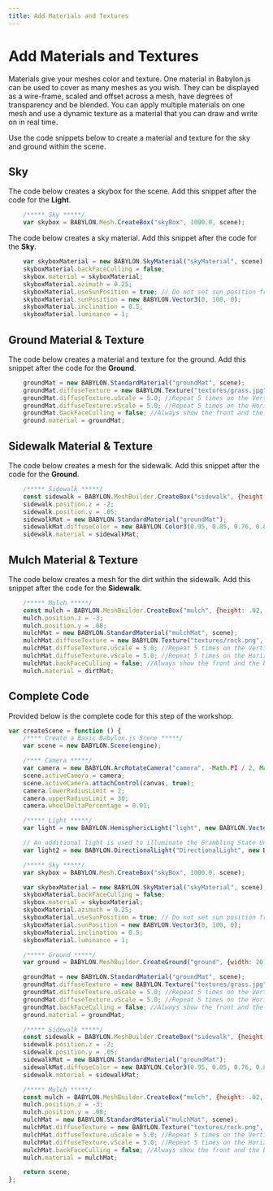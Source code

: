 ```yaml
---
title: Add Materials and Textures
---
```


# Add Materials and Textures

Materials give your meshes color and texture. One material in Babylon.js can be used to cover as many meshes as you wish. They can be displayed as a wire-frame, scaled and offset across a mesh, have degrees of transparency and be blended. You can apply multiple materials on one mesh and use a dynamic texture as a material that you can draw and write on in real time.

Use the code snippets below to create a material and texture for the sky and ground within the scene.

## Sky

The code below creates a skybox for the scene. Add this snippet after the code for the **Light**.

```javascript
    /***** Sky *****/
    var skybox = BABYLON.Mesh.CreateBox("skyBox", 1000.0, scene);

```

The code below creates a sky material. Add this snippet after the code for the **Sky**.

```javascript
    var skyboxMaterial = new BABYLON.SkyMaterial("skyMaterial", scene);
    skyboxMaterial.backFaceCulling = false;
    skybox.material = skyboxMaterial;
    skyboxMaterial.azimuth = 0.25;
    skyboxMaterial.useSunPosition = true; // Do not set sun position from azimuth and inclination
    skyboxMaterial.sunPosition = new BABYLON.Vector3(0, 100, 0);
    skyboxMaterial.inclination = 0.5;
    skyboxMaterial.luminance = 1;
```

## Ground Material & Texture

The code below creates a material and texture for the ground. Add this snippet after the code for the **Ground**.

```javascript
    groundMat = new BABYLON.StandardMaterial("groundMat", scene);
    groundMat.diffuseTexture = new BABYLON.Texture("textures/grass.jpg", scene);
    groundMat.diffuseTexture.uScale = 5.0; //Repeat 5 times on the Vertical Axes
    groundMat.diffuseTexture.vScale = 5.0; //Repeat 5 times on the Horizontal Axes
    groundMat.backFaceCulling = false; //Always show the front and the back of an element
    ground.material = groundMat;
```

## Sidewalk Material & Texture

The code below creates a mesh for the sidewalk. Add this snippet after the code for the **Ground**.

```javascript
    /***** Sidewalk *****/
    const sidewalk = BABYLON.MeshBuilder.CreateBox("sidewalk", {height: .02, width: 6.5, depth: 6.5});
    sidewalk.position.z = -2;
    sidewalk.position.y = .05;
    sidewalkMat = new BABYLON.StandardMaterial("groundMat");
    sidewalkMat.diffuseColor = new BABYLON.Color3(0.95, 0.85, 0.76, 0.81);
    sidewalk.material = sidewalkMat;
```

## Mulch Material & Texture

The code below creates a mesh for the dirt within the sidewalk. Add this snippet after the code for the **Sidewalk**.

```javascript
    /***** Mulch *****/
    const mulch = BABYLON.MeshBuilder.CreateBox("mulch", {height: .02, width: 4, depth: 2});
    mulch.position.z = -3;
    mulch.position.y = .08;
    mulchMat = new BABYLON.StandardMaterial("mulchMat", scene);
    mulchMat.diffuseTexture = new BABYLON.Texture("textures/rock.png", scene);
    mulchMat.diffuseTexture.uScale = 5.0; //Repeat 5 times on the Vertical Axes
    mulchMat.diffuseTexture.vScale = 5.0; //Repeat 5 times on the Horizontal Axes
    mulchMat.backFaceCulling = false; //Always show the front and the back of an element
    mulch.material = dirtMat;
```

## Complete Code

Provided below is the complete code for this step of the workshop.

```javascript
var createScene = function () {
    /**** Create a Basic Babylon.js Scene *****/
    var scene = new BABYLON.Scene(engine);

    /**** Camera *****/
    var camera = new BABYLON.ArcRotateCamera("camera", -Math.PI / 2, Math.PI / 2.5, 10, new BABYLON.Vector3(0, 0, 0));
    scene.activeCamera = camera;
    scene.activeCamera.attachControl(canvas, true);
    camera.lowerRadiusLimit = 2;
    camera.upperRadiusLimit = 30;
    camera.wheelDeltaPercentage = 0.01;

    /***** Light *****/
    var light = new BABYLON.HemisphericLight("light", new BABYLON.Vector3(0, 1, -1), scene);

    // An additional light is used to illuminate the Grambling State University sign
    var light2 = new BABYLON.DirectionalLight("DirectionalLight", new BABYLON.Vector3(0, -5, 40), scene);

    /***** Sky *****/
    var skybox = BABYLON.Mesh.CreateBox("skyBox", 1000.0, scene);

    var skyboxMaterial = new BABYLON.SkyMaterial("skyMaterial", scene);
    skyboxMaterial.backFaceCulling = false;
    skybox.material = skyboxMaterial;
    skyboxMaterial.azimuth = 0.25;
    skyboxMaterial.useSunPosition = true; // Do not set sun position from azimuth and inclination
    skyboxMaterial.sunPosition = new BABYLON.Vector3(0, 100, 0);
    skyboxMaterial.inclination = 0.5;
    skyboxMaterial.luminance = 1;

    /***** Ground *****/
    var ground = BABYLON.MeshBuilder.CreateGround("ground", {width: 20, height: 12}, scene);

    groundMat = new BABYLON.StandardMaterial("groundMat", scene);
    groundMat.diffuseTexture = new BABYLON.Texture("textures/grass.jpg", scene);
    groundMat.diffuseTexture.uScale = 5.0; //Repeat 5 times on the Vertical Axes
    groundMat.diffuseTexture.vScale = 5.0; //Repeat 5 times on the Horizontal Axes
    groundMat.backFaceCulling = false; //Always show the front and the back of an element
    ground.material = groundMat;

    /***** Sidewalk *****/
    const sidewalk = BABYLON.MeshBuilder.CreateBox("sidewalk", {height: .02, width: 6.5, depth: 6.5});
    sidewalk.position.z = -2;
    sidewalk.position.y = .05;
    sidewalkMat = new BABYLON.StandardMaterial("groundMat");
    sidewalkMat.diffuseColor = new BABYLON.Color3(0.95, 0.85, 0.76, 0.81);
    sidewalk.material = sidewalkMat;

    /***** Mulch *****/
    const mulch = BABYLON.MeshBuilder.CreateBox("mulch", {height: .02, width: 4, depth: 2});
    mulch.position.z = -3;
    mulch.position.y = .08;
    mulchMat = new BABYLON.StandardMaterial("mulchMat", scene);
    mulchMat.diffuseTexture = new BABYLON.Texture("textures/rock.png", scene);
    mulchMat.diffuseTexture.uScale = 5.0; //Repeat 5 times on the Vertical Axes
    mulchMat.diffuseTexture.vScale = 5.0; //Repeat 5 times on the Horizontal Axes
    mulchMat.backFaceCulling = false; //Always show the front and the back of an element
    mulch.material = mulchMat;

    return scene;
};
```